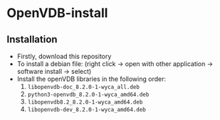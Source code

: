 # OpenVDB-install

## Installation
- Firstly, download this repository
- To install a debian file: (right click -> open with other application -> software install -> select)
- Install the openVDB libraries in the following order:
  1. `libopenvdb-doc_8.2.0-1-wyca_all.deb`
  2. `python3-openvdb_8.2.0-1-wyca_amd64.deb`
  3. `libopenvdb8.2_8.2.0-1-wyca_amd64.deb`
  4. `libopenvdb-dev_8.2.0-1-wyca_amd64.deb`

